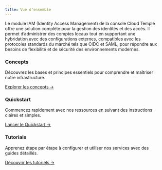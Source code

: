 ```yaml
---
title: Vue d'ensemble
---
```


Le module IAM (Identity Access Management) de la console Cloud Temple offre une solution complète pour la gestion des identités et des accès.
Il permet d’administrer des comptes locaux tout en supportant une hybridation avec des configurations externes, compatibles avec les protocoles standards du marché tels que OIDC et SAML, pour répondre aux besoins de flexibilité et de sécurité des environnements modernes.

<div className="card-grid">
  <div className="card">
    <h3>Concepts</h3>
    <p>Découvrez les bases et principes essentiels pour comprendre et maîtriser notre infrastructure.</p>
    <a href="iam/concepts" className="card-link">Explorer les concepts &rarr;</a>
  </div>
  <div className="card">
    <h3>Quickstart</h3>
    <p>Commencez rapidement avec nos ressources en suivant des instructions claires et simples.</p>
    <a href="iam/quickstart" className="card-link">Lancer le Quickstart &rarr;</a>
  </div>
    <div className="card">
    <h3>Tutorials</h3>
    <p>Apprenez étape par étape à configurer et utiliser nos services avec des guides détaillés.</p>
    <a href="iam/tutorials/sso_aad" className="card-link">Découvrir les tutoriels &rarr;</a>
  </div>
</div>
